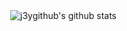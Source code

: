 <img align="right" href="#" onclick="return false;" src="https://github-readme-stats.vercel.app/api?username=j3ygithub&show_icons=false&hide_title=false&icon_color=000000" alt="j3ygithub's github stats" />
